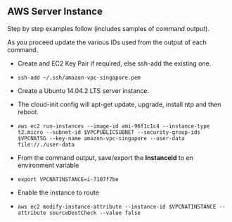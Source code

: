 ## AWS Server Instance

Step by step examples follow (includes samples of command output).

As you proceed update the various IDs used from the output of each command.

- Create and EC2 Key Pair if required, else ssh-add the existing one.
- `ssh-add ~/.ssh/amazon-vpc-singapore.pem`
- Create a Ubuntu 14.04.2 LTS server instance.
- The cloud-init config will apt-get update, upgrade, install ntp and then reboot.
- `aws ec2 run-instances --image-id ami-96f1c1c4 --instance-type t2.micro --subnet-id $VPCPUBLICSUBNET --security-group-ids $VPCNATSG --key-name amazon-vpc-singapore --user-data file://./user-data`

- From the command output, save/export the **InstanceId** to en environment variable
- `export VPCNATINSTANCE=i-7107f7be`

- Enable the instance to route
- `aws ec2 modify-instance-attribute --instance-id $VPCNATINSTANCE --attribute sourceDestCheck --value false`
